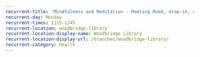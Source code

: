 ```yaml
---
recurrent-title: 'Mindfulness and Meditation - Meeting Room, drop-in, £10. Relax and unwind to combat stress, anxiety and worry through mindfulness and meditation. All welcome. Email debrawoodbridge@gmail.com or 01394 450066; <a href="http://www.harnessinghappiness.co.uk">http://www.harnessinghappiness.co.uk</a> - no session on 9 or 16 January'
recurrent-day: Monday
recurrent-times: 1115-1245
recurrent-location: woodbridge-library
recurrent-location-display-name: Woodbridge Library
recurrent-location-display-url: /branches/woodbridge-library/
recurrent-category: health
---
```

